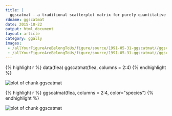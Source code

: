 ```yaml
---
title: |
  ggscatmat - a traditional scatterplot matrix for purely quantitative variables
rdname: ggscatmat
date: 2015-10-22
output: html_document
layout: article
category: ggally
images:
 - /allYourFigureAreBelongToUs/figure/source/1991-05-31-ggscatmat//ggscatmat-1.png
 - /allYourFigureAreBelongToUs/figure/source/1991-05-31-ggscatmat//ggscatmat-2.png
---
```





{% highlight r %}
data(flea)
ggscatmat(flea, columns = 2:4)
{% endhighlight %}

![plot of chunk ggscatmat](/allYourFigureAreBelongToUs/figure/source/1991-05-31-ggscatmat/ggscatmat-1.png) 

{% highlight r %}
ggscatmat(flea, columns = 2:4, color="species")
{% endhighlight %}

![plot of chunk ggscatmat](/allYourFigureAreBelongToUs/figure/source/1991-05-31-ggscatmat/ggscatmat-2.png) 